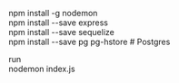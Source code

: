 npm install -g nodemon  
npm install --save express  
npm install --save sequelize  
npm install --save pg pg-hstore # Postgres  

run  
nodemon index.js